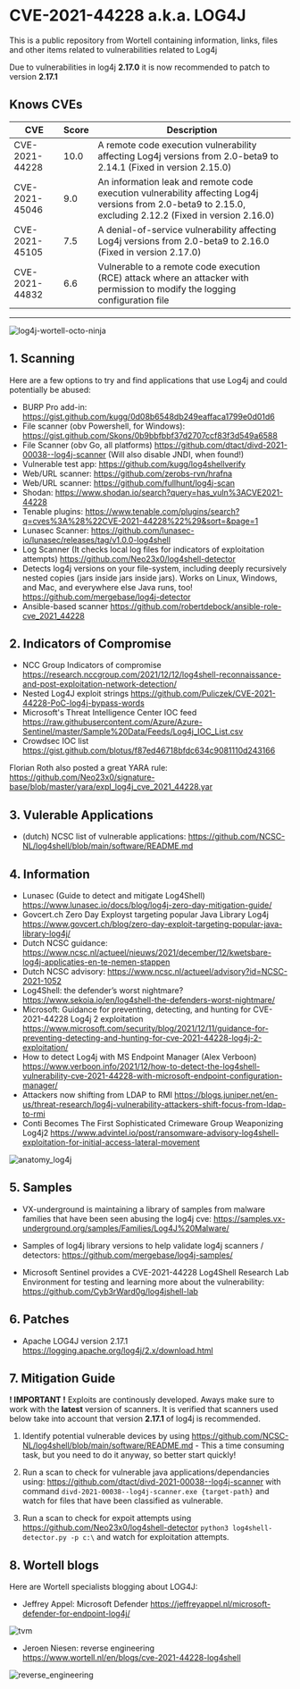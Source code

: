 # CVE-2021-44228 a.k.a. LOG4J
This is a public repository from Wortell containing information, links, files and other items related to vulnerabilities related to Log4j

Due to vulnerabilities in log4j **2.17.0** it is now recommended to patch to version **2.17.1**

## Knows CVEs
| CVE            | Score | Description    |
| -------------- | ----- | -------------- |
| CVE-2021-44228 | 10.0  | A remote code execution vulnerability affecting Log4j versions from 2.0-beta9 to 2.14.1 (Fixed in version 2.15.0)          |
| CVE-2021-45046 | 9.0   | An information leak and remote code execution vulnerability affecting Log4j versions from 2.0-beta9 to 2.15.0, excluding 2.12.2 (Fixed in version 2.16.0)           |
| CVE-2021-45105 | 7.5   | A denial-of-service vulnerability affecting Log4j versions from 2.0-beta9 to 2.16.0 (Fixed in version 2.17.0)          |
| CVE-2021-44832 | 6.6   | Vulnerable to a remote code execution (RCE) attack where an attacker with permission to modify the logging configuration file         |

---

![log4j-wortell-octo-ninja](https://user-images.githubusercontent.com/24291535/146188101-431b057d-43ef-4a75-8aba-f03e50e87d8a.png)


## 1. Scanning

Here are a few options to try and find applications that use Log4j and could potentially be abused:

* BURP Pro add-in:
https://gist.github.com/kugg/0d08b6548db249eaffaca1799e0d01d6
* File scanner (obv Powershell, for Windows):
https://gist.github.com/Skons/0b9bbfbbf37d2707ccf83f3d549a6588
* File Scanner (obv Go, all platforms)
https://github.com/dtact/divd-2021-00038--log4j-scanner
(Will also disable JNDI, when found!)
* Vulnerable test app:
https://github.com/kugg/log4shellverify
* Web/URL scanner:
https://github.com/zerobs-rvn/hrafna
* Web/URL scanner:
https://github.com/fullhunt/log4j-scan
* Shodan:
https://www.shodan.io/search?query=has_vuln%3ACVE2021-44228
* Tenable plugins:
https://www.tenable.com/plugins/search?q=cves%3A%28%22CVE-2021-44228%22%29&sort=&page=1
* Lunasec Scanner:
https://github.com/lunasec-io/lunasec/releases/tag/v1.0.0-log4shell 
* Log Scanner (It checks local log files for indicators of exploitation attempts)
https://github.com/Neo23x0/log4shell-detector
* Detects log4j versions on your file-system, including deeply recursively nested copies (jars inside jars inside jars). Works on Linux, Windows, and Mac, and everywhere else Java runs, too!
https://github.com/mergebase/log4j-detector
* Ansible-based scanner 
https://github.com/robertdebock/ansible-role-cve_2021_44228

## 2. Indicators of Compromise

* NCC Group Indicators of compromise
https://research.nccgroup.com/2021/12/12/log4shell-reconnaissance-and-post-exploitation-network-detection/
* Nested Log4J exploit strings
https://github.com/Puliczek/CVE-2021-44228-PoC-log4j-bypass-words 
* Microsoft's Threat Intelligence Center IOC feed
https://raw.githubusercontent.com/Azure/Azure-Sentinel/master/Sample%20Data/Feeds/Log4j_IOC_List.csv
* Crowdsec IOC list
https://gist.github.com/blotus/f87ed46718bfdc634c9081110d243166

Florian Roth also posted a great YARA rule: https://github.com/Neo23x0/signature-base/blob/master/yara/expl_log4j_cve_2021_44228.yar

## 3. Vulerable Applications

* (dutch) NCSC list of vulnerable applications:
https://github.com/NCSC-NL/log4shell/blob/main/software/README.md

## 4. Information

* Lunasec (Guide to detect and mitigate Log4Shell)
https://www.lunasec.io/docs/blog/log4j-zero-day-mitigation-guide/
* Govcert.ch Zero Day Exployst targeting popular Java Library Log4j
https://www.govcert.ch/blog/zero-day-exploit-targeting-popular-java-library-log4j/
* Dutch NCSC guidance:
https://www.ncsc.nl/actueel/nieuws/2021/december/12/kwetsbare-log4j-applicaties-en-te-nemen-stappen
* Dutch NCSC advisory:
https://www.ncsc.nl/actueel/advisory?id=NCSC-2021-1052
* Log4Shell: the defender’s worst nightmare?
https://www.sekoia.io/en/log4shell-the-defenders-worst-nightmare/
* Microsoft: Guidance for preventing, detecting, and hunting for CVE-2021-44228 Log4j 2 exploitation 
https://www.microsoft.com/security/blog/2021/12/11/guidance-for-preventing-detecting-and-hunting-for-cve-2021-44228-log4j-2-exploitation/
* How to detect Log4j with MS Endpoint Manager (Alex Verboon)
https://www.verboon.info/2021/12/how-to-detect-the-log4shell-vulnerability-cve-2021-44228-with-microsoft-endpoint-configuration-manager/
* Attackers now shifting from LDAP to RMI
https://blogs.juniper.net/en-us/threat-research/log4j-vulnerability-attackers-shift-focus-from-ldap-to-rmi
* Conti Becomes The First Sophisticated Crimeware Group Weaponizing Log4j2
https://www.advintel.io/post/ransomware-advisory-log4shell-exploitation-for-initial-access-lateral-movement

![anatomy_log4j](https://user-images.githubusercontent.com/16960513/146193236-e405dcc9-c2d6-40d0-b7ff-3d0317cc6afb.png)

## 5. Samples

* VX-underground is maintaining a library of samples from malware families that have been seen abusing the log4j cve: https://samples.vx-underground.org/samples/Families/Log4J%20Malware/

* Samples of log4j library versions to help validate log4j scanners / detectors: https://github.com/mergebase/log4j-samples/

* Microsoft Sentinel provides a CVE-2021-44228 Log4Shell Research Lab Environment for testing and learning more about the vulnerability: https://github.com/Cyb3rWard0g/log4jshell-lab

## 6. Patches


* Apache LOG4J version 2.17.1
https://logging.apache.org/log4j/2.x/download.html

## 7. Mitigation Guide
**! IMPORTANT !** Exploits are continously developed. Aways make sure to work with the **latest** version of scanners. It is verified that scanners used below take into account that version **2.17.1** of log4j is recommended. 

1. Identify potential vulnerable devices by using https://github.com/NCSC-NL/log4shell/blob/main/software/README.md - This a time consuming task, but you need to do it anyway, so better start quickly!

2. Run a scan to check for vulnerable java applications/dependancies using: https://github.com/dtact/divd-2021-00038--log4j-scanner with command `divd-2021-00038--log4j-scanner.exe {target-path}` and watch for files that have been classified as vulnerable.

3. Run a scan to check for expoit attempts using https://github.com/Neo23x0/log4shell-detector `python3 log4shell-detector.py -p c:\` and watch for exploitation attempts.

 ## 8. Wortell blogs

 Here are Wortell specialists blogging about LOG4J:

 * Jeffrey Appel: Microsoft Defender
https://jeffreyappel.nl/microsoft-defender-for-endpoint-log4j/

![tvm](https://user-images.githubusercontent.com/16960513/146193334-6e6198cf-2a06-4950-a681-d9f5db8b7f6e.png)

 * Jeroen Niesen: reverse engineering
 https://www.wortell.nl/en/blogs/cve-2021-44228-log4shell
  
![reverse_engineering](https://user-images.githubusercontent.com/16960513/146193357-1d38aad3-b7a3-45a9-9130-8f3880e3c804.png)
